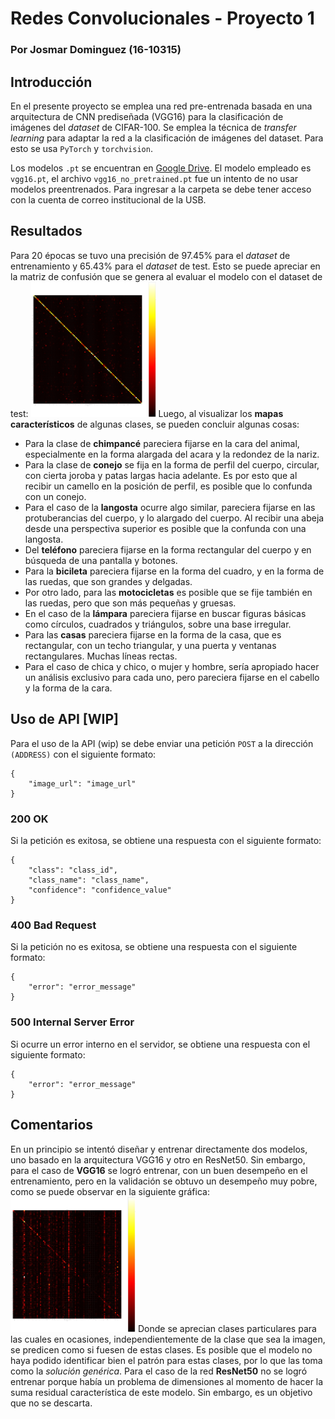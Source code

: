 
# **Redes Convolucionales - Proyecto 1**

### Por **Josmar Dominguez** (16-10315)

  

## **Introducción**

En el presente proyecto se emplea una red pre-entrenada basada en una arquitectura de CNN prediseñada (VGG16) para la clasificación de imágenes del *dataset* de CIFAR-100. Se emplea la técnica de *transfer learning* para adaptar la red a la clasificación de imágenes del dataset. Para esto se usa ```PyTorch``` y ```torchvision```.

Los modelos ```.pt``` se encuentran en [Google Drive](https://drive.google.com/drive/folders/1Akw6JOk_OLA4ILgL_2ZFBpgv51gwug09?usp=sharing). El modelo empleado es ```vgg16.pt```, el archivo ```vgg16_no_pretrained.pt``` fue un intento de no usar modelos preentrenados. Para ingresar a la carpeta se debe tener acceso con la cuenta de correo institucional de la USB.

## **Resultados**
Para 20 épocas se tuvo una precisión de 97.45% para el *dataset* de entrenamiento y 65.43% para el *dataset* de test.
Esto se puede apreciar en la matriz de confusión que se genera al evaluar el modelo con el dataset de test:
<img src="img/conf_matrix_2.png" width="200">
Luego, al visualizar los **mapas característicos** de algunas clases, se pueden concluir algunas cosas:
- Para la clase de **chimpancé** pareciera fijarse en la cara del animal, especialmente en la forma alargada del acara y la redondez de la nariz.
- Para la clase de **conejo** se fija en la forma de perfil del cuerpo, circular, con cierta joroba y patas largas hacia adelante. Es por esto que al recibir un camello en la posición de perfil, es posible que lo confunda con un conejo.
- Para el caso de la **langosta** ocurre algo similar, pareciera fijarse en las protuberancias del cuerpo, y lo alargado del cuerpo. Al recibir una abeja desde una perspectiva superior es posible que la confunda con una langosta.
- Del **teléfono** pareciera fijarse en la forma rectangular del cuerpo y en búsqueda de una pantalla y botones.
- Para la **bicileta** pareciera fijarse en la forma del cuadro, y en la forma de las ruedas, que son grandes y delgadas.
- Por otro lado, para las **motocicletas** es posible que se fije también en las ruedas, pero que son más pequeñas y gruesas.
- En el caso de la **lámpara** pareciera fijarse en buscar figuras básicas como círculos, cuadrados y triángulos, sobre una base irregular.
- Para las **casas** pareciera fijarse en la forma de la casa, que es rectangular, con un techo triangular, y una puerta y ventanas rectangulares. Muchas líneas rectas.
- Para el caso de chica y chico, o mujer y hombre, sería apropiado hacer un análisis exclusivo para cada uno, pero pareciera fijarse en el cabello y la forma de la cara.

## **Uso de API [WIP]**
Para el uso de la API (wip) se debe enviar una petición ```POST``` a la dirección ```(ADDRESS)``` con el siguiente formato:
```
{
    "image_url": "image_url"
}
```
### 200 OK
Si la petición es exitosa, se obtiene una respuesta con el siguiente formato:
```
{
    "class": "class_id",
    "class_name": "class_name",
    "confidence": "confidence_value"
}
```
### 400 Bad Request
Si la petición no es exitosa, se obtiene una respuesta con el siguiente formato:
```
{
    "error": "error_message"
}
```
### 500 Internal Server Error
Si ocurre un error interno en el servidor, se obtiene una respuesta con el siguiente formato:
```
{
    "error": "error_message"
}
```

## **Comentarios**

En un principio se intentó diseñar y entrenar directamente dos modelos, uno basado en la arquitectura VGG16 y otro en ResNet50. Sin embargo, para el caso de **VGG16** se logró entrenar, con un buen desempeño en el entrenamiento, pero en la validación se obtuvo un desempeño muy pobre, como se puede observar en la siguiente gráfica:
<img src="img/conf_matrix_1.jpg" width="200">
Donde se aprecian clases particulares para las cuales en ocasiones, independientemente de la clase que sea la imagen, se predicen como si fuesen de estas clases. Es posible que el modelo no haya podido identificar bien el patrón para estas clases, por lo que las toma como la *solución genérica*.
Para el caso de la red **ResNet50** no se logró entrenar porque había un problema de dimensiones al momento de hacer la suma residual característica de este modelo. Sin embargo, es un objetivo que no se descarta.